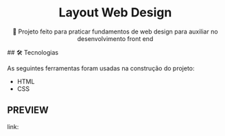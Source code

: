 <div align="center">
<h1>Layout Web Design</h1>
<p>🚀 Projeto feito para praticar fundamentos de web design para auxiliar no desenvolvimento front end</p>
</div>
## 🛠 Tecnologias

As seguintes ferramentas foram usadas na construção do projeto:
- HTML
- CSS

## PREVIEW

link: 
